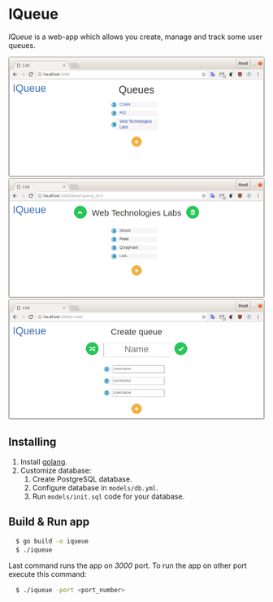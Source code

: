 # IQueue
_IQueue_ is a web-app which allows you create, manage and track some user queues.

![Index page image](docs/index.png)
![Show page image](docs/show.png)
![New page image](docs/new.png)

## Installing
  1. Install [golang](http://golang.org/).
  1. Customize database:
      1. Create PostgreSQL database.
      1. Configure database in `models/db.yml`.
      1. Run `models/init.sql` code for your database.

## Build & Run app
```bash
  $ go build -o iqueue
  $ ./iqueue
```
Last command runs the app on _3000_ port. To run the app on other port execute this command:
```bash
  $ ./iqueue -port <port_number>
```
